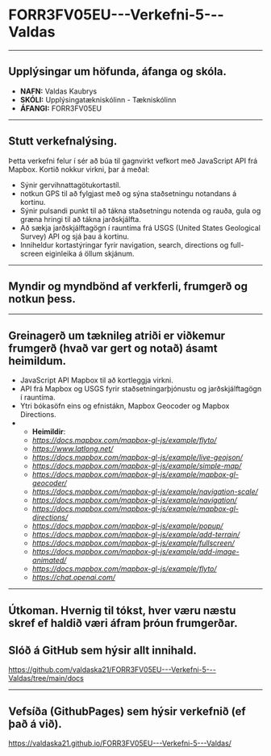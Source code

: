 # FORR3FV05EU---Verkefni-5---Valdas
---
## Upplýsingar um höfunda, áfanga og skóla.
- **NAFN:** Valdas Kaubrys  
- **SKÓLI:** Upplýsingatækniskólinn - Tækniskólinn  
- **ÁFANGI:** FORR3FV05EU  
---
## Stutt verkefnalýsing.
Þetta verkefni felur í sér að búa til gagnvirkt vefkort með JavaScript API frá Mapbox. Kortið nokkur virkni, þar á meðal:
- Sýnir gervihnattagötukortastíl.
- notkun GPS til að fylgjast með og sýna staðsetningu notandans á kortinu.
- Sýnir pulsandi punkt til að tákna staðsetningu notenda og rauða, gula og græna hringi til að tákna jarðskjálfta.
- Að sækja jarðskjálftagögn í rauntíma frá USGS (United States Geological Survey) API og sjá þau á kortinu.
- Inniheldur kortastýringar fyrir navigation, search, directions og full-screen eiginleika á öllum skjánum.

---
## Myndir og myndbönd af verkferli, frumgerð og notkun þess.

---
## Greinagerð um tæknileg atriði er viðkemur frumgerð (hvað var gert og notað) ásamt heimildum.

- JavaScript API Mapbox til að kortleggja virkni.
- API frá Mapbox og USGS fyrir staðsetningarþjónustu og jarðskjálftagögn í rauntíma.
- Ytri bókasöfn eins og efnistákn, Mapbox Geocoder og Mapbox Directions.
- - **Heimildir**:
  - *https://docs.mapbox.com/mapbox-gl-js/example/flyto/*
  - *https://www.latlong.net/*
  - *https://docs.mapbox.com/mapbox-gl-js/example/live-geojson/*
  - *https://docs.mapbox.com/mapbox-gl-js/example/simple-map/*
  - *https://docs.mapbox.com/mapbox-gl-js/example/mapbox-gl-geocoder/*
  - *https://docs.mapbox.com/mapbox-gl-js/example/navigation-scale/*
  - *https://docs.mapbox.com/mapbox-gl-js/example/navigation/*
  - *https://docs.mapbox.com/mapbox-gl-js/example/mapbox-gl-directions/*
  - *https://docs.mapbox.com/mapbox-gl-js/example/popup/*
  - *https://docs.mapbox.com/mapbox-gl-js/example/add-terrain/*
  - *https://docs.mapbox.com/mapbox-gl-js/example/fullscreen/*
  - *https://docs.mapbox.com/mapbox-gl-js/example/add-image-animated/*
  - *https://docs.mapbox.com/mapbox-gl-js/example/flyto/*
  - *https://chat.openai.com/*

---
## Útkoman. Hvernig til tókst, hver væru næstu skref ef haldið væri áfram þróun frumgerðar.

## Slóð á GitHub sem hýsir allt innihald.

https://github.com/valdaska21/FORR3FV05EU---Verkefni-5---Valdas/tree/main/docs

---
## Vefsíða (GithubPages) sem hýsir verkefnið (ef það á við).
https://valdaska21.github.io/FORR3FV05EU---Verkefni-5---Valdas/
